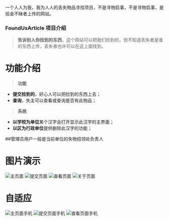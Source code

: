 
一个人人为我，我为人人的丢失物品寻找项目，不是寻物启事，不是寻物启事，是拾金不昧者上传的网站。


### FoundUsArticle 项目介绍
>**告诉别人你捡到的东西**，这个网站可以把我们捡到的，但不知道丢失者是谁的东西上传，丢失者也许可以在这上面找到。

# 功能介绍
>**功能**
- **提交捡到的**，好心人可以把捡到的东西上去；
- **查询**，失主可以查看或查询是否有此物品；
>**系统**
- **以学校为单位**某个汉字会打开显示此汉字的主界面；
- **以区为行政单位**提供删除此汉字的功能；

##管理员用户一般是当前单位的失物招领处负责人

# 图片演示
![主页面](https://github.com/wexpeng/FoundUsArticle/blob/master/index.png)
![提交页面](https://github.com/wexpeng/FoundUsArticle/blob/master/input.png)
![查看页面](https://github.com/wexpeng/FoundUsArticle/blob/master/article.png)
![关于页面](https://github.com/wexpeng/FoundUsArticle/blob/master/about.png)

# 自适应
![主页面手机](https://github.com/wexpeng/FoundUsArticle/blob/master/indexphone.png)
![提交页面手机](https://github.com/wexpeng/FoundUsArticle/blob/master/inputphone.png)
![查看页面手机](https://github.com/wexpeng/FoundUsArticle/blob/master/articlephone.png)





